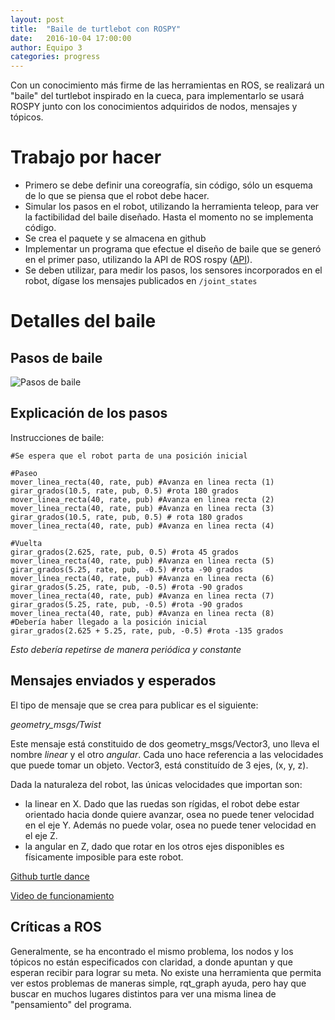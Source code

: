 ```yaml
---
layout: post
title:  "Baile de turtlebot con ROSPY"
date:   2016-10-04 17:00:00
author: Equipo 3
categories: progress
---
```


Con un conocimiento más firme de las herramientas en ROS, se realizará un "baile" del turtlebot inspirado en la cueca, para implementarlo se usará ROSPY junto con los conocimientos adquiridos de nodos, mensajes y tópicos.

# Trabajo por hacer
* Primero se debe definir una coreografía, sin código, sólo un esquema de lo que se piensa que el robot debe hacer.
* Simular los pasos en el robot, utilizando la herramienta teleop, para ver la factibilidad del baile diseñado. Hasta el momento no se implementa código.
* Se crea el paquete y se almacena en github 
* Implementar un programa que efectue el diseño de baile que se generó en el primer paso, utilizando la API de ROS rospy  ([API](http://wiki.ros.org/rospy)).
* Se deben utilizar, para medir los pasos, los sensores incorporados en el robot, dígase los mensajes publicados en ``/joint_states``

# Detalles del baile

## Pasos de baile

![Pasos de baile]({{site.baseurl}}/assets/diseñobaile.jpg)

## Explicación de los pasos

Instrucciones de baile:
	
	#Se espera que el robot parta de una posición inicial
	
	#Paseo
	mover_linea_recta(40, rate, pub) #Avanza en linea recta (1)
	girar_grados(10.5, rate, pub, 0.5) #rota 180 grados
	mover_linea_recta(40, rate, pub) #Avanza en linea recta (2)
	mover_linea_recta(40, rate, pub) #Avanza en linea recta (3)
	girar_grados(10.5, rate, pub, 0.5) # rota 180 grados
	mover_linea_recta(40, rate, pub) #Avanza en linea recta (4)
	
	#Vuelta
	girar_grados(2.625, rate, pub, 0.5) #rota 45 grados
	mover_linea_recta(40, rate, pub) #Avanza en linea recta (5)
	girar_grados(5.25, rate, pub, -0.5) #rota -90 grados
	mover_linea_recta(40, rate, pub) #Avanza en linea recta (6)
	girar_grados(5.25, rate, pub, -0.5) #rota -90 grados
	mover_linea_recta(40, rate, pub) #Avanza en linea recta (7)
	girar_grados(5.25, rate, pub, -0.5) #rota -90 grados
	mover_linea_recta(40, rate, pub) #Avanza en linea recta (8)
	#Debería haber llegado a la posición inicial
	girar_grados(2.625 + 5.25, rate, pub, -0.5) #rota -135 grados

	
*Esto debería repetirse de manera periódica y constante*

## Mensajes enviados y esperados

El tipo de mensaje que se crea para publicar es el siguiente:

*geometry_msgs/Twist*

Este mensaje está constituido de dos geometry_msgs/Vector3, uno lleva el nombre *linear* y el otro *angular*. Cada uno hace referencia a las velocidades que puede tomar un objeto. Vector3, está constituído de 3 ejes, (x, y, z).

Dada la naturaleza del robot, las únicas velocidades que importan son:

* la linear en X. Dado que las ruedas son rígidas, el robot debe estar orientado hacia donde quiere avanzar, osea no puede tener velocidad en el eje Y. Además no puede volar, osea no puede tener velocidad en el eje Z.
* la angular en Z, dado que rotar en los otros ejes disponibles es físicamente imposible para este robot.

[Github turtle dance](https://github.com/ccsorip/cc5407_turtle_dance)

[Video de funcionamiento](https://youtu.be/Wn0H2sefKOw)

## Críticas a ROS

Generalmente, se ha encontrado el mismo problema, los nodos y los tópicos no están especificados con claridad, a donde apuntan y que esperan recibir para lograr su meta. No existe una herramienta que permita ver estos problemas de maneras simple, rqt_graph ayuda, pero hay que buscar en muchos lugares distintos para ver una misma linea de "pensamiento" del programa.
